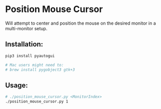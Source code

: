 # Position Mouse Cursor
Will attempt to center and position the mouse on the desired monitor in a multi-monitor setup.

## Installation:
```bash
pip3 install pyautogui

# Mac users might need to:
# brew install pygobject3 gtk+3
```


## Usage:
```bash
# ./position_mouse_cursor.py <MonitorIndex>
./position_mouse_cursor.py 1
```
